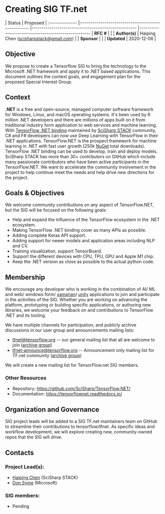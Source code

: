 # Creating SIG TF.net

| Status        | Proposed      |
:-------------- |:---------------------------------------------------- |----------------------------------------------------- |----------------------------------------------------- 
| **RFC #**     | |
| **Author(s)** | Haiping Chen (scisharpstack@gmail.com) |
| **Sponsor**   |                   |
| **Updated**   | 2020-12-06                                        |

## Objective

We propose to create a Tensorflow SIG to bring the technology to the Microsoft .NET framework and apply it to .NET based applications. This document outlines the context goals, and engagement plan for the proposed Special Interest Group.

## Context

**.NET** is a free and open-source, managed computer software framework for Windows, Linux, and macOS operating systems. It's been used by 6 million .NET developers and there are millions of apps built on it from traditional industry form application to web services and machine learning. With [TensorFlow .NET binding](https://github.com/SciSharp/TensorFlow.NET) maintained by [SciSharp STACK](http://scisharpstack.org/) community, C# and F# developers can now use Deep Learning with TensorFlow in their .NET applications. TensorFlow.NET is the prospect framework for machine learning in .NET with fast user growth (250k [NuGet](https://www.nuget.org/packages/TensorFlow.NET/) total downloads). TensorFlow .NET binding can be used to develop, train and deploy models. SciSharp STACK has more than 30+ contributors on GitHub which include many passionate contributors who have been active participants in the TensorFlow.NET. We want to accelerate the community involvement in the project to help continue meet the needs and help drive new directions for the project. 

## Goals & Objectives

We welcome community contributions on any aspect of TensorFlow.NET, but the SIG will be focused on 
the following goals:

- Help and expand the influence of the TensorFlow ecosystem in the .NET ecosystem.
- Making TensorFlow .NET binding cover as many APIs as possible.
- Adding complete Keras API support.
- Adding support for newer models and application areas including NLP and CV.
- Training visualization, support TensorBoard.
- Support the different devices with CPU, TPU, GPU and Apple M1 chip.
- Keep the .NET version as close as possible to the actual python code.

## Membership

We encourage any developer who is working in the combination of AI/ ML and web/ windows form/ [xamarian](https://dotnet.microsoft.com/apps/xamarin)/ [unity](https://www.youtube.com/watch?v=NpZP_TWhq04) applications to join and participate in the activities of the SIG. Whether you are working on advancing the platform, prototyping or building specific applications, or authoring new libraries, 
we welcome your feedback on and contributions to TensorFlow .NET and its tooling. 

We have multiple channels for participation, and publicly archive discussions in our user group and 
announcements mailing lists:

- tfnet@tensorflow.org -- our general mailing list that all are welcome to join ([archive group](https://groups.google.com/a/tensorflow.org/g/tfnet))
- tfnet-announce@tensorflow.org -- Announcement only mailing list for TF.net community ([archive group](https://groups.google.com/a/tensorflow.org/g/tfnet-announce))

We will create a new mailing list for TensorFlow.net SIG members. 

### Other Resources 
- Repository: https://github.com/SciSharp/TensorFlow.NET/
- Documentation: https://tensorflownet.readthedocs.io/

## Organization and Governance
SIG project leads will be added to a SIG TF.net maintainers team on GitHub to streamline their contributions to tensorflow/tfnet. As specific ideas and workflow development, we will explore creating new, community-owned repos that the SIG will drive.

## Contacts
### Project Lead(s):
- [Haiping Chen](https://github.com/Oceania2018) (SciSharp STACK)
- [Don Syme](https://github.com/dsyme) (Microsoft)

### SIG members: 
- Pending
